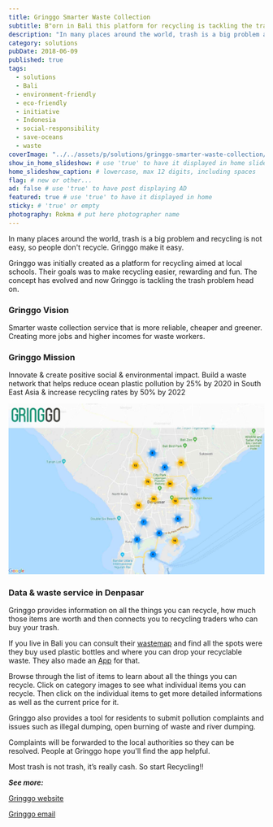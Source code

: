 ```yaml
---
title: Gringgo Smarter Waste Collection
subtitle: B"orn in Bali this platform for recycling is tackling the trash problem head on."
description: "In many places around the world, trash is a big problem and recycling is not easy, so people don't recycle. Gringgo make it easy. "
category: solutions
pubDate: 2018-06-09
published: true
tags:
  - solutions
  - Bali
  - environment-friendly
  - eco-friendly
  - initiative
  - Indonesia
  - social-responsibility
  - save-oceans
  - waste
coverImage: "../../assets/p/solutions/gringgo-smarter-waste-collection/gringgo-smarter-waste-collection.jpg"
show_in_home_slideshow: # use 'true' to have it displayed in home slideshow
home_slideshow_caption: # lowercase, max 12 digits, including spaces
flag: # new or other...
ad: false # use 'true' to have post displaying AD
featured: true # use 'true' to have it displayed in home
sticky: # 'true' or empty
photography: Rokma # put here photographer name
---
```


In many places around the world, trash is a big problem and recycling is not easy, so people don't recycle. Gringgo make it easy.

Gringgo was initially created as a platform for recycling aimed at local schools. Their goals was to make recycling easier, rewarding and fun. The concept has evolved and now Gringgo is tackling the trash problem head on.

### Gringgo Vision

Smarter waste collection service that is more reliable, cheaper and greener. Creating more jobs and higher incomes for waste workers.

### Gringgo Mission

Innovate & create positive social & environmental impact. Build a waste network that helps reduce ocean plastic pollution by 25% by 2020 in South East Asia & increase recycling rates by 50% by 2022

![Gringgo Denpasar map.](../../assets/p/solutions/gringgo-smarter-waste-collection/gringgo-smarter-waste-collection-02.jpg)

### Data & waste service in Denpasar

Gringgo provides information on all the things you can recycle, how much those items are worth and then connects you to recycling traders who can buy your trash.

If you live in Bali you can consult their [wastemap](https://gringgo.co/wastemap) and find all the spots were they buy used plastic bottles and where you can drop your recyclable waste. They also made an [App](https://play.google.com/store/apps/details?id=com.gringgo.app&hl=en) for that.

Browse through the list of items to learn about all the things you can recycle. Click on category images to see what individual items you can recycle. Then click on the individual items to get more detailed informations as well as the current price for it.

Gringgo also provides a tool for residents to submit pollution complaints and issues such as illegal dumping, open burning of waste and river dumping.

Complaints will be forwarded to the local authorities so they can be resolved. People at Gringgo hope you'll find the app helpful.

Most trash is not trash, it’s really cash. So start Recycling!!

**_See more:_**

[Gringgo website](https://gringgo.co/)

[Gringgo email](info@gringgo.co)
